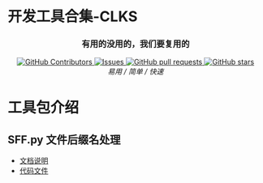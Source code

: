 # 开发工具合集-CLKS

<div align="center">

  <p align="center">
    <h3>有用的没用的，我们要复用的</h3>
      <a href="https://github.com/chenyuzhe97/toolset-clks/graphs/contributors">
        <img alt="GitHub Contributors" src="https://img.shields.io/github/contributors/chenyuzhe97/toolset-clks" />
      </a>
      <a href="https://github.com/chenyuzhe97/toolset-clks/issues">
        <img alt="Issues" src="https://img.shields.io/github/issues/chenyuzhe97/toolset-clks?color=0088ff" />
      </a>
      <a href="https://github.com/chenyuzhe97/toolset-clks/pulls">
        <img alt="GitHub pull requests" src="https://img.shields.io/github/issues-pr/chenyuzhe97/toolset-clks?color=0088ff" />
      </a>
      <a href="https://github.com/chenyuzhe97/toolset-clks/stargazers">
        <img alt="GitHub stars" src="https://img.shields.io/github/stars/chenyuzhe97/toolset-clks?color=ccf" />
      </a>
      <br/>
      <em>易用 / 简单 / 快速 </em>
      <br/>
  </p>
</div>

# 工具包介绍
## SFF.py 文件后缀名处理
  - [文档说明](docs/SFF_api.md)
  - [代码文件](code/SFD.py)

